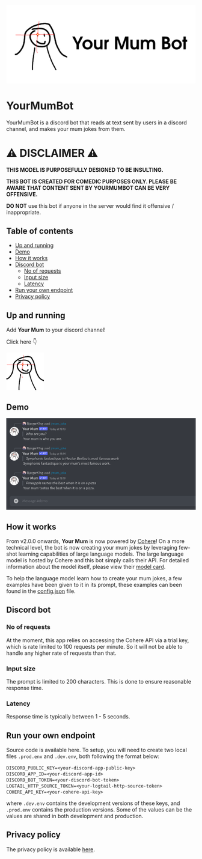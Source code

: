 <p align="center">
    <a href="https://discord.com/api/oauth2/authorize?client_id=856211082720444456&permissions=2048&scope=applications.commands%20bot" target="_blank">
        <img src="static/readme/banner.png" alt="discord logo" width="600">
    </a>
</p>

<!-- omit in toc -->
# YourMumBot

YourMumBot is a discord bot that reads at text sent by 
users in a discord channel, and makes your mum jokes from them.

<!-- omit in toc -->
# :warning: DISCLAIMER :warning:

**THIS MODEL IS PURPOSEFULLY DESIGNED TO BE INSULTING.**

**THIS BOT IS CREATED FOR COMEDIC PURPOSES ONLY. PLEASE BE AWARE THAT 
CONTENT SENT BY YOURMUMBOT CAN BE VERY OFFENSIVE.**

**DO NOT** use this bot if anyone in the server would find it offensive / 
inappropriate.

<!-- omit in toc -->
## Table of contents
- [Up and running](#up-and-running)
- [Demo](#demo)
- [How it works](#how-it-works)
- [Discord bot](#discord-bot)
  - [No of requests](#no-of-requests)
  - [Input size](#input-size)
  - [Latency](#latency)
- [Run your own endpoint](#run-your-own-endpoint)
- [Privacy policy](#privacy-policy)


## Up and running

Add **Your Mum** to your discord channel!

Click here :point_down:

[<img src="static/readme/logo.png" alt="discord logo" width="100">](https://discord.com/api/oauth2/authorize?client_id=856211082720444456&permissions=2048&scope=applications.commands%20bot)

## Demo

![Demo](static/readme/demo.png)

## How it works

From v2.0.0 onwards, **Your Mum** is now powered by [Cohere](https://cohere.ai/)! On a more technical level, the bot is now creating your mum jokes by leveraging few-shot learning capabilities of large language models. The large language model is hosted by Cohere and this bot simply calls their API. For detailed information about the model itself, please view their [model card](https://docs.cohere.ai/docs/generation-card). 

To help the language model learn how to create your mum jokes, a few examples have been given to it in its prompt, these examples can been found in the [config.json](packages/bot/your_mum/config.json) file.


## Discord bot

### No of requests

At the moment, this app relies on accessing the Cohere API via a trial key, which is rate limited to 100 requests per minute. So it will not be able to handle any higher rate of requests than that. 

### Input size

The prompt is limited to 200 characters. This is done to ensure reasonable response time. 

### Latency

Response time is typically between 1 - 5 seconds.

## Run your own endpoint

Source code is available here. To setup, you will need to create two local files `.prod.env` and `.dev.env`, both following the format below:

```Shell
DISCORD_PUBLIC_KEY=<your-discord-app-public-key>
DISCORD_APP_ID=<your-discord-app-id>
DISCORD_BOT_TOKEN=<your-discord-bot-token>
LOGTAIL_HTTP_SOURCE_TOKEN=<your-logtail-http-source-token>
COHERE_API_KEY=<your-cohere-api-key>
```

where `.dev.env` contains the development versions of these keys, and `.prod.env` contains the production versions. Some of the values can be the values are shared in both development and production.

## Privacy policy

The privacy policy is available [here](static/docs/privacy-policy.md).
